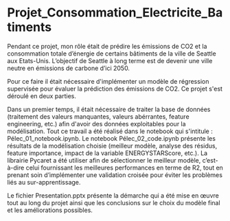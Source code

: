 # Projet_Consommation_Electricite_Batiments

Pendant ce projet, mon rôle était de prédire les émissions de CO2 et la consommation totale d’énergie de certains bâtiments de la ville de Seattle aux Etats-Unis. L’objectif de Seattle à long terme est de devenir une ville neutre en émissions de carbone d’ici 2050.

Pour ce faire il était nécessaire d'implémenter un modèle de régression supervisée pour évaluer la prédiction des émissions de CO2.
Ce projet s'est déroulé en deux parties.

Dans un premier temps, il était nécessaire de traiter la base de données (traitement des valeurs manquantes, valeurs abérrantes, feature engineering, etc.) afin d'avoir des données exploitables pour la modélisation. Tout ce travail a été réalisé dans le notebook qui s'intitule : Pélec_01_notebook.ipynb.
Le notebook Pélec_02_code.ipynb présente les résultats de la modélisation choisie (meilleur modèle, analyse des résidus, feature importance, impact de la variable ENERGYSTARScore, etc.). La librairie Pycaret a été utiliser afin de sélectionner le meilleur modèle, c’est-à-dire celui fournissant les meilleures performances en terme de R2, tout en prenant soin d’implémenter une validation croisée pour éviter les problèmes liés au sur-apprentissage.

Le fichier Presentation.pptx présente la démarche qui a été mise en œuvre tout au long du projet ainsi que les conclusions sur le choix du modèle final et les améliorations possibles.
